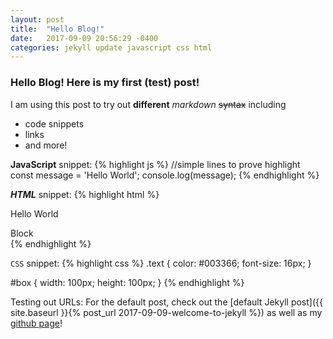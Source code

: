```yaml
---
layout: post
title:  "Hello Blog!"
date:   2017-09-09 20:56:29 -0400
categories: jekyll update javascript css html
---
```


### Hello Blog!  Here is my first (test) post!  

I am using this post to try out **different** _markdown_ ~~syntax~~ including
- code snippets
- links
- and more!

**JavaScript** snippet:
{% highlight js %}
//simple lines to prove highlight
const message = 'Hello World';
console.log(message);
{% endhighlight %}

**_HTML_** snippet:
{% highlight html %}
<html>
  <head>
    <title>HTML syntax</title>
  </head>
  <body>
    <p class="text">Hello World</p>
    <div id="box">Block</div>
  </body>
<html>
{% endhighlight %}

``CSS`` snippet:
{% highlight css %}
.text {
  color: #003366;
  font-size: 16px;
}

#box {
  width: 100px;
  height: 100px;
}
{% endhighlight %}

Testing out URLs:
For the default post, check out the [default Jekyll post]({{ site.baseurl }}{% post_url 2017-09-09-welcome-to-jekyll %}) as well as my [github page][github]!

[github]: https://github.com/ajahne
